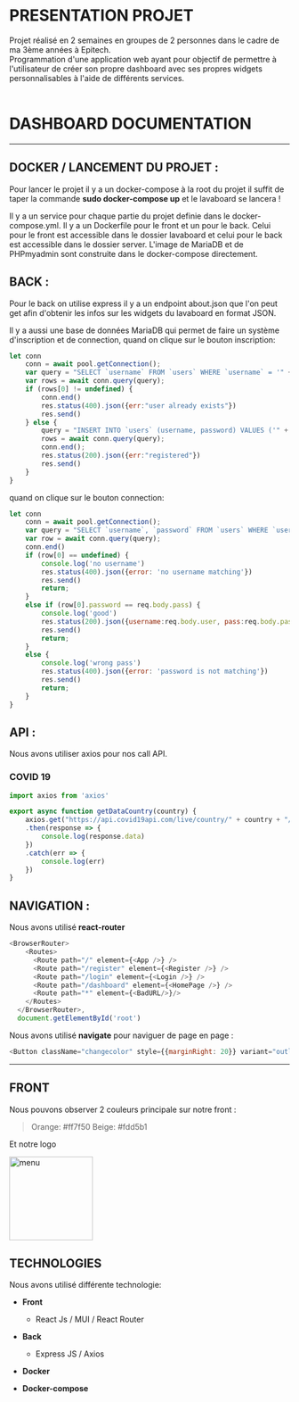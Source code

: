 # PRESENTATION PROJET

Projet réalisé en 2 semaines en groupes de 2 personnes dans le cadre de ma 3ème années à Epitech. </br>
Programmation d'une application web ayant pour objectif de permettre à l'utilisateur de créer son propre dashboard avec ses propres widgets personnalisables à l'aide de différents services.
</br></br>
# DASHBOARD DOCUMENTATION

- - - -
## DOCKER / LANCEMENT DU PROJET :

Pour lancer le projet il y a un docker-compose à la root du projet il suffit de taper la commande **sudo docker-compose up** et le lavaboard se lancera !

Il y a un service pour chaque partie du projet definie dans le docker-compose.yml. Il y a un Dockerfile pour le front et un pour le back. Celui pour le front est accessible dans le dossier lavaboard et celui pour le back est accessible dans le dossier server. L'image de MariaDB et de PHPmyadmin sont construite dans le docker-compose directement.


## BACK :

Pour le back on utilise express il y a un endpoint about.json que l'on peut get afin d'obtenir les infos sur les widgets du lavaboard en format JSON.

Il y a aussi une base de données MariaDB qui permet de faire un système d'inscription et de connection, quand on clique sur le bouton inscription:

```js
let conn
    conn = await pool.getConnection();
    var query = "SELECT `username` FROM `users` WHERE `username` = '" + req.body.username + "'";
    var rows = await conn.query(query);
    if (rows[0] != undefined) {
        conn.end()
        res.status(400).json({err:"user already exists"})
        res.send()
    } else {
        query = "INSERT INTO `users` (username, password) VALUES ('" + req.body.username + "','" + req.body.pass + "')";
        rows = await conn.query(query);
        conn.end();
        res.status(200).json({err:"registered"})
        res.send()
    }
}
```
quand on clique sur le bouton connection:

```js
let conn
    conn = await pool.getConnection();
    var query = "SELECT `username`, `password` FROM `users` WHERE `username` = '" + req.body.username + "'";
    var row = await conn.query(query);
    conn.end()
    if (row[0] == undefined) {
        console.log('no username')
        res.status(400).json({error: 'no username matching'})
        res.send()
        return;
    }
    else if (row[0].password == req.body.pass) {
        console.log('good')
        res.status(200).json({username:req.body.user, pass:req.body.pass})
        res.send()
        return;
    }
    else {
        console.log('wrong pass')
        res.status(400).json({error: 'password is not matching'})
        res.send()
        return;
    }
}
```

## API :

Nous avons utiliser axios pour nos call API.

### COVID 19

```js
import axios from 'axios'

export async function getDataCountry(country) {
    axios.get("https://api.covid19api.com/live/country/" + country + "/status/confirmed")
    .then(response => {
        console.log(response.data)
    })
    .catch(err => {
        console.log(err)
    })
}
```

## NAVIGATION :

Nous avons utilisé **react-router**
```js
<BrowserRouter>
    <Routes>
      <Route path="/" element={<App />} />
      <Route path="/register" element={<Register />} />
      <Route path="/login" element={<Login />} />
      <Route path="/dashboard" element={<HomePage />} />
      <Route path="*" element={<BadURL/>}/>
    </Routes>
  </BrowserRouter>,
  document.getElementById('root')
```

Nous avons utilisé **navigate** pour naviguer de page en page : 
```js
<Button className="changecolor" style={{marginRight: 20}} variant="outlined" color="inherit" onClick={ () => navigate("/register")}>S'inscrire</Button>
```

- - - -

## FRONT

Nous pouvons observer 2 couleurs principale sur notre front :
> Orange: #ff7f50
> Beige: #fdd5b1

Et notre logo

<img width="150" alt="menu" src="https://i.pinimg.com/236x/c4/e0/4e/c4e04e3e98a376661c7d2e978b2902b9.jpg">


## TECHNOLOGIES

Nous avons utilisé différente technologie:
- **Front**
    - React Js / MUI / React Router
- **Back**
    - Express JS / Axios
    
- **Docker**
- **Docker-compose**
